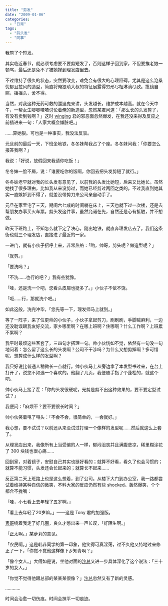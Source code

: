 ```yaml
---
title: "剪发"
date: "2009-01-06"
categories: 
  - "日常"
tags: 
  - "剪头发"
  - "同事"
---
```


我剪了个短发。

其实临近春节，就必须考虑要不要剪短发了，否则这样子回到家，不但要挨老娘一顿骂，最后还是免不了被她撵到理发店里去。

不过维持了很久的状态，突然要改变，难免会有很大的心理阻碍，尤其是这么沧桑忧郁且拉风的造型，简直将俺猥琐大叔的特征展露得穷形尽相淋漓尽致。揽镜自照，摇摇头，舍不得。

当然，对我这种无药可救的邋遢鬼来讲，头发越长，维护成本越高。就在今天中午，一帮女生唧唧喳喳讨论着俺的新造型，忽然某君问道：「那么长的头发剪了，有没有卖到钱啊？」这时 [winging](http://www.xwingx.com/blog/ "Winging - in-Silence") 君的邪恶面忽然爆发，在我还没来得及反应之前插进来一句：「人家大概会嫌脏吧。」

……算她狠。可也是一种事实，我没法反驳。

元旦前的最后一天，下班坐地铁，冬冬妹帮我占了个座。冬冬妹问我：「你要怎么报答我啊？」

我说：「好说，放假回来我请你吃饭！」

冬冬妹一脸不屑，说：「谁要吃你的饭啊，你回去把头发剪短了就行。」

冬冬妹老早就对我的长头发有意见了，以前我的头发比她短，后来又比她长。虽然她找了很多理由，比如我从来没剪过，而她已经剪过两回之类的。不过我直到她其实一直嫉妒到不得了，就差没带剪刀来公司亲自动手了。

元旦在家里宅了三天，期间六七成的时间躺在床上，三天也就下过一次楼，还是去帮朋友办事买火车票。剪头发这件事，虽然允诺在先，自然还是心有抵触，并不想做。

昨天下班路上，不知怎么就下定了决心，刚出地铁，就直奔理发店去了。我们这条街也就三个理发店，直接进了最近的一家。

一进门，就有小伙子招呼上来，非常热络：「哟，帅哥，剪头呢？做造型呢？」

「就剪。」

「要洗吗？」

「不洗……也行的吧？」我有些犹豫。

「哇，还是洗一个吧，您看头皮屑也挺多了。」小伙子不依不饶。

「呃……行，那就洗个吧。」

如此这般，洗完冲毕，「您先等一下，理发师马上就到。」

等了一阵子，来了位更帅的小伙子，小伙子拿起剪刀，刷刷刷，手脚贼麻利，一边还没耽误跟我友好交流，家乡哪里啊？在哪上班啊？住哪啊？什么工作啊？上班累不累啊？

我平时最烦这些客套了，三四句才搭理一句。帅小伙恍如不觉，依然有一句没一句地问着：怎么留了这么长的头发啊？公司不干涉吗？为什么又想剪掉啊？多可惜呢，想剪成什么样的发型啊？

我只好说比普通人稍微长一点就行。帅小伙马上从旁边拿了本发型书过来，在台上打开了，说您不如选一个喜欢的。他翻了几页，我便随手指了个蓬松的，就这个吧。

帅小伙马上接了茬：「你的头发很硬呢，光剪是剪不出这种效果的，要不要定型试试？」

我便问：「麻烦不？要不要很长时间？」

帅小伙笑着甩了甩头：「不会不会，很简单的，一会就好。」

我心想，要不试试？以前还从来没试过打理一个像样的发型呢……然后就这么上套了。

从理发店出来，我像所有上当受骗的人一样，郁闷沮丧并且满腹悲凉，稀里糊涂花了 300 块钱也很心痛……

回到家，对着镜子，安慰自己其实也挺好看的；就算不好看，看久了也会习惯的；就算不能习惯，头发还会长起来的；就算长不起来……

反正第二天上班路上也是这么想着，到了公司。从楼下大门到办公室，我一路都尝试着维持某种自信的微笑，不料大家的反应仍然有些 shocked。轰然爆笑，个个都合不拢嘴：

「哇，小七看上去年轻了五岁啊。」

「看上去年轻了20岁嘛。」——这是 Tony 君的加强版。

[表哥](http://www.lyamn.cn/)绕着我走了好几圈，良久才憋出来一声长叹，「好陌生啊。」

「正太啊。」某萝莉的意见。

「农民啊。」这是韩非同学的第一印象，他笑得可真淫荡，过不久他又特地过来修正了一下，「你觉不觉他这样像下乡知青啊？」

「像个女人。」大傅如是说，坐他对面的[沙总](http://www.digitalm.cn/blog)又进一步具体深化了这个说法：「三十岁的女人。」

「你觉不觉得他跟总部的某某某很像？」[沙总](http://www.digitalm.cn/blog)忽然又有了新的灵感。

…………

时间会治愈一切伤痕。时间会抹平一切痕迹。
